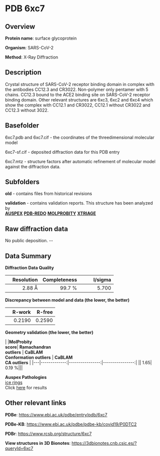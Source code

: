 # PDB 6xc7

## Overview

**Protein name**: surface glycoprotein

**Organism**: SARS-CoV-2

**Method**: X-Ray Diffraction

## Description

Crystal structure of SARS-CoV-2 receptor binding domain in complex with the antibodies CC12.3 and CR3022. Non-polymer only pentamer with 5 chains. CC12.3 bound to the ACE2 binding site on SARS-CoV-2 receptor binding domain. Other relevant structures are 6xc3, 6xc2 and 6xc4 which show the complex with CC12.1 and CR3022, CC12.1 without CR3022 and CC12.3 without 3022. 

## Basefolder

6xc7.pdb and 6xc7.cif - the coordinates of the threedimensional molecular model

6xc7-sf.cif - deposited diffraction data for this PDB entry

6xc7.mtz - structure factors after automatic refinement of molecular model against the diffraction data.

## Subfolders



**old** - contains files from historical revisions

**validation** - contains validation reports. This structure has been analyzed by <br>[**AUSPEX**](https://github.com/thorn-lab/coronavirus_structural_task_force/tree/master/pdb/surface_glycoprotein/SARS-CoV-2/6xc7/validation/auspex) [**PDB-REDO**](https://github.com/thorn-lab/coronavirus_structural_task_force/tree/master/pdb/surface_glycoprotein/SARS-CoV-2/6xc7/validation/pdb-redo) [**MOLPROBITY**](https://github.com/thorn-lab/coronavirus_structural_task_force/tree/master/pdb/surface_glycoprotein/SARS-CoV-2/6xc7/validation/molprobity) [**XTRIAGE**](https://github.com/thorn-lab/coronavirus_structural_task_force/blob/master/pdb/surface_glycoprotein/SARS-CoV-2/6xc7/validation/Xtriage_output.log)   



## Raw diffraction data

No public deposition. --<br> 

## Data Summary
**Diffraction Data Quality**

|   | Resolution | Completeness| I/sigma |
|---|-------------:|----------------:|--------------:|
|   |2.88 Å|99.7  %|<img width=50/>5.700|

**Discrepancy between model and data (the lower, the better)**

|   | **R-work**| **R-free**   
|---|-------------:|----------------:|           
||  0.2190|  0.2590|

**Geometry validation (the lower, the better)**

|   |**MolProbity<br>score**| **Ramachandran<br>outliers** | **CaBLAM<br>Conformation outliers** | **CaBLAM<br>CA outliers** |
|---|-------------:|----------------:|----------------:|
||  1.65|  0.19 %|||

**Auspex Pathologies**<br> [ice rings](https://www.auspex.de/pathol/#1)<br>Click [here](https://github.com/thorn-lab/coronavirus_structural_task_force/blob/master/pdb/surface_glycoprotein/SARS-CoV-2/6xc7/validation/auspex/6xc7_auspex_comments.txt)  for results

 



## Other relevant links 
**PDBe**:  https://www.ebi.ac.uk/pdbe/entry/pdb/6xc7

**PDBe-KB**: https://www.ebi.ac.uk/pdbe/pdbe-kb/covid19/P0DTC2 
 
**PDBr**: https://www.rcsb.org/structure/6xc7 

**View structures in 3D Bionotes**: https://3dbionotes.cnb.csic.es/?queryId=6xc7

